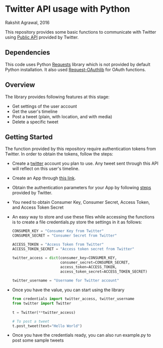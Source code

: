 # Twitter API usage with Python
Rakshit Agrawal, 2016

This repository provides some basic functions to communicate with Twitter using [Public API](https://dev.twitter.com/rest/public) provided by Twitter.

## Dependencies
This code uses Python [Requests](http://docs.python-requests.org/en/master/) library which is not provided by default Python installation.
It also used [Request-OAuthlib](https://requests-oauthlib.readthedocs.io/en/latest/) for OAuth functions.


## Overview

The library provides following features at this stage:

- Get settings of the user account
- Get the user's timeline
- Post a tweet (plain, with location, and with media)
- Delete a specific tweet


## Getting Started

The function provided by this repository require authentication tokens from Twitter. In order to obtain the tokens, follow the steps:

* Create a [twitter](https://twitter.com/) account you plan to use. Any tweet sent through this API will reflect on this user's timeline.
* Create an App through [this link](https://apps.twitter.com/).
* Obtain the authentication parameters for your App by following [steps](https://dev.twitter.com/oauth/overview/application-owner-access-tokens) provided by Twitter. 
* You need to obtain Consumer Key, Consumer Secret, Access Token, and Access Token Secret
* An easy way to store and use these files while accessing the functions is to create a file credentials.py store the settings in it as follows:
    
    ```python
    CONSUMER_KEY = "Consumer Key from Twitter"
    CONSUMER_SECRET = "Consumer Secret from Twitter"
    
    ACCESS_TOKEN = "Access Token from Twitter"
    ACCESS_TOKEN_SECRET = "Access token secret from Twitter"
    
    twitter_access = dict(consumer_key=CONSUMER_KEY,
                          consumer_secret=CONSUMER_SECRET,
                          access_token=ACCESS_TOKEN,
                          access_token_secret=ACCESS_TOKEN_SECRET)
                     
    twitter_username = "Username for Twitter account"
    ```
* Once you have the value, you can start using the library

    ```python
    from credentials import twitter_access, twitter_username
    from twitter import Twitter   
     
    t = Twitter(**twitter_access)
    
    # To post a tweet
    t.post_tweet(text="Hello World")
    
    ```
* Once you have the credentials ready, you can also run example.py to post some sample tweets
